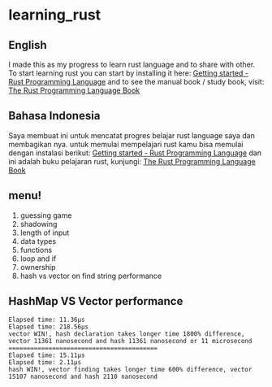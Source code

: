# learning_rust

## English
I made this as my progress to learn rust language and to share with other.
To start learning rust you can start by installing it here: [Getting started - Rust Programming Language](https://www.rust-lang.org/learn/get-started)
and to see the manual book / study book, visit: [The Rust Programming Language Book](https://doc.rust-lang.org/book/)

## Bahasa Indonesia
Saya membuat ini untuk mencatat progres belajar rust language saya dan membagikan nya.
untuk memulai mempelajari rust kamu bisa memulai dengan instalasi berikut: [Getting started - Rust Programming Language](https://www.rust-lang.org/learn/get-started)
dan ini adalah buku pelajaran rust, kunjungi: [The Rust Programming Language Book](https://doc.rust-lang.org/book/)

## menu!
1. guessing game
2. shadowing
3. length of input
4. data types
5. functions
6. loop and if
7. ownership
8. hash vs vector on find string performance

## HashMap VS Vector performance
```
Elapsed time: 11.36µs
Elapsed time: 218.56µs
vector WIN!, hash declaration takes longer time 1800% difference, vector 11361 nanosecond and hash 11361 nanosecond or 11 microsecond
=========================================
Elapsed time: 15.11µs
Elapsed time: 2.11µs
hash WIN!, vector finding takes longer time 600% difference, vector 15107 nanosecond and hash 2110 nanosecond
```